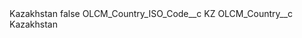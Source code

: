 <?xml version="1.0" encoding="UTF-8"?>
<CustomMetadata xmlns="http://soap.sforce.com/2006/04/metadata" xmlns:xsi="http://www.w3.org/2001/XMLSchema-instance" xmlns:xsd="http://www.w3.org/2001/XMLSchema">
    <label>Kazakhstan</label>
    <protected>false</protected>
    <values>
        <field>OLCM_Country_ISO_Code__c</field>
        <value xsi:type="xsd:string">KZ</value>
    </values>
    <values>
        <field>OLCM_Country__c</field>
        <value xsi:type="xsd:string">Kazakhstan</value>
    </values>
</CustomMetadata>
